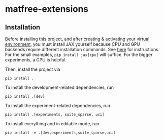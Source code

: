 # matfree-extensions


## Installation


Before installing this project,
and [after creating & activating your virtual environment](https://realpython.com/python-virtual-environments-a-primer/),
you must install JAX yourself because CPU and GPU backends require different installation commands.
See [here](https://jax.readthedocs.io/en/latest/installation.html) for instructions.
For the small examples, `pip install jax[cpu]` will suffice.
For the bigger experiments, a GPU is helpful.

Then, install the project via
```commandline
pip install .
```

To install the development-related dependencies, run
```commandline
pip install .[dev]
```

To install the experiment-related dependencies, run
```commandline
pip install .[experiments, suite_sparse, uci]
```

To install everything and in editable mode, run
```commandline
pip install -e .[dev,experiments,suite_sparse,uci]
```
